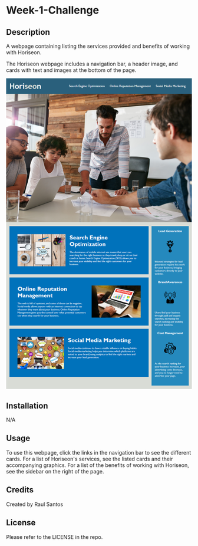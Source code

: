 # Week-1-Challenge

## Description

A webpage containing listing the services provided and benefits of working with Horiseon.

The Horiseon webpage includes a navigation bar, a header image, and cards with text and images at the bottom of the page.

![The Horiseon webpage includes a navigation bar, a header image, and cards with text and images at the bottom of the page.](./assets/images/01-html-css-git-homework-demo.png)

## Installation

N/A

## Usage

To use this webpage, click the links in the navigation bar to see the different cards. For a list of Horiseon's services, see the listed cards and their accompanying graphics. For a list of the benefits of working with Horiseon, see the sidebar on the right of the page.

## Credits

Created by Raul Santos

## License

Please refer to the LICENSE in the repo.